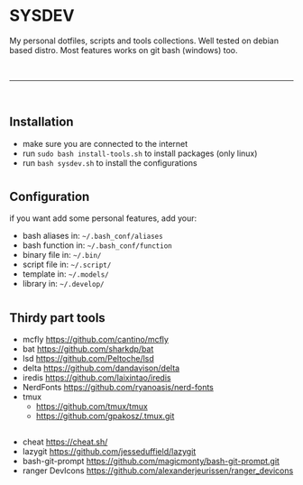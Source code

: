 # SYSDEV

My personal dotfiles, scripts and tools collections.
Well tested on debian based distro. Most features works on git bash (windows) too.

<br/>

---

<br/>

## Installation

- make sure you are connected to the internet
- run `sudo bash install-tools.sh` to install packages (only linux)
- run `bash sysdev.sh` to install the configurations

#
## Configuration

if you want add some personal features, add your:
- bash aliases in:  `~/.bash_conf/aliases`
- bash function in: `~/.bash_conf/function`
- binary file in:   `~/.bin/`
- script file in:   `~/.script/`
- template in:      `~/.models/`
- library in:       `~/.develop/`

#
## Thirdy part tools

- mcfly     https://github.com/cantino/mcfly
- bat       https://github.com/sharkdp/bat
- lsd       https://github.com/Peltoche/lsd
- delta     https://github.com/dandavison/delta
- iredis    https://github.com/laixintao/iredis
- NerdFonts https://github.com/ryanoasis/nerd-fonts
- tmux      
  - https://github.com/tmux/tmux 
  - https://github.com/gpakosz/.tmux.git

##

- cheat           https://cheat.sh/
- lazygit         https://github.com/jesseduffield/lazygit
- bash-git-prompt https://github.com/magicmonty/bash-git-prompt.git
- ranger DevIcons https://github.com/alexanderjeurissen/ranger_devicons
